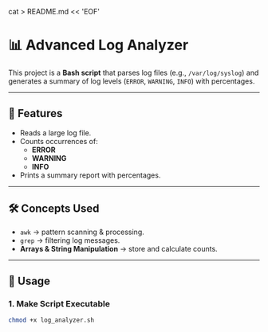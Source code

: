cat > README.md << 'EOF'
# 📊 Advanced Log Analyzer

This project is a **Bash script** that parses log files (e.g., `/var/log/syslog`) and generates a summary of log levels (`ERROR`, `WARNING`, `INFO`) with percentages.

---

## 🔹 Features
- Reads a large log file.  
- Counts occurrences of:
  - **ERROR**
  - **WARNING**
  - **INFO**
- Prints a summary report with percentages.  

---

## 🛠️ Concepts Used
- `awk` → pattern scanning & processing.  
- `grep` → filtering log messages.  
- **Arrays & String Manipulation** → store and calculate counts.  

---

## 🚀 Usage

### 1. Make Script Executable
```bash
chmod +x log_analyzer.sh
